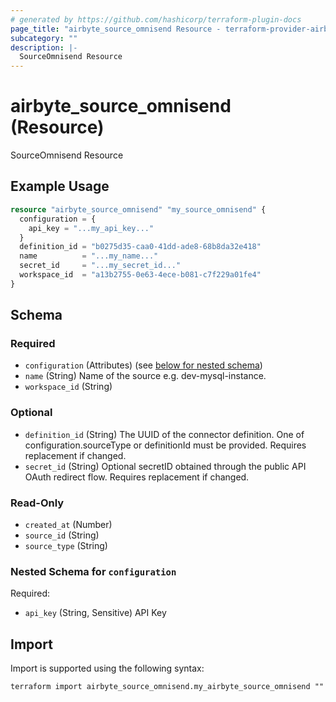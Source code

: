 ```yaml
---
# generated by https://github.com/hashicorp/terraform-plugin-docs
page_title: "airbyte_source_omnisend Resource - terraform-provider-airbyte"
subcategory: ""
description: |-
  SourceOmnisend Resource
---
```


# airbyte_source_omnisend (Resource)

SourceOmnisend Resource

## Example Usage

```terraform
resource "airbyte_source_omnisend" "my_source_omnisend" {
  configuration = {
    api_key = "...my_api_key..."
  }
  definition_id = "b0275d35-caa0-41dd-ade8-68b8da32e418"
  name          = "...my_name..."
  secret_id     = "...my_secret_id..."
  workspace_id  = "a13b2755-0e63-4ece-b081-c7f229a01fe4"
}
```

<!-- schema generated by tfplugindocs -->
## Schema

### Required

- `configuration` (Attributes) (see [below for nested schema](#nestedatt--configuration))
- `name` (String) Name of the source e.g. dev-mysql-instance.
- `workspace_id` (String)

### Optional

- `definition_id` (String) The UUID of the connector definition. One of configuration.sourceType or definitionId must be provided. Requires replacement if changed.
- `secret_id` (String) Optional secretID obtained through the public API OAuth redirect flow. Requires replacement if changed.

### Read-Only

- `created_at` (Number)
- `source_id` (String)
- `source_type` (String)

<a id="nestedatt--configuration"></a>
### Nested Schema for `configuration`

Required:

- `api_key` (String, Sensitive) API Key

## Import

Import is supported using the following syntax:

```shell
terraform import airbyte_source_omnisend.my_airbyte_source_omnisend ""
```
